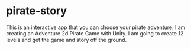 # pirate-story
This is an interactive app that you can choose your pirate adventure.
I am creating an Adventure 2d Pirate Game with Unity. I am going to create 12 levels and get the game and story off the ground. 
